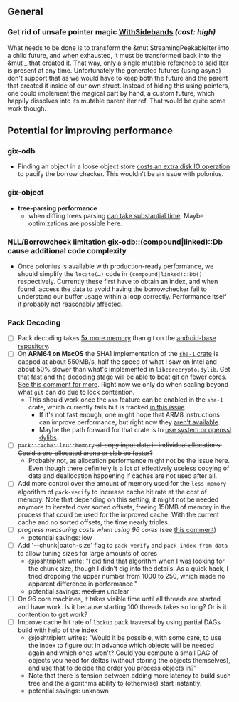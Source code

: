 ## General

### Get rid of unsafe pointer magic [WithSidebands] _(cost: high)_

What needs to be done is to transform the &mut StreamingPeekableIter into a child future, and when exhausted, it must be transformed back
into the &mut _ that created it. That way, only a single mutable reference to said Iter is present at any time. Unfortunately the generated futures (using async)
don't support that as we would have to keep both the future and the parent that created it inside of our own struct. Instead of hiding this using
pointers, one could implement the magical part by hand, a custom future, which happily dissolves into its mutable parent iter ref.
That would be quite some work though.

[WithSidebands]: https://github.com/Byron/gitoxide/blob/fed6c69fd8b2877a66fe9d87916f3d54a3fc342b/gix-packetline/src/read/sidebands/async_io.rs#L197

## Potential for improving performance

### gix-odb

* Finding an object in a loose object store [costs an extra disk IO operation][extra-iop] to pacify the borrow checker. This wouldn't be an issue with polonius.

[extra-iop]: https://github.com/Byron/gitoxide/blob/2958145a0ae1ef582bbf88352f5567d5c2b5eaf0/gix-odb/src/store/linked/find.rs#L33

### gix-object

* **tree-parsing performance**
  * when diffing trees parsing [can take substantial time](https://github.com/Byron/gitoxide/discussions/74#discussioncomment-684927). Maybe optimizations are possible here.

### NLL/Borrowcheck limitation gix-odb::(compound|linked)::Db cause additional code complexity

* Once polonius is available with production-ready performance, we should simplify the `locate(…)` code in `(compound|linked)::Db()` respectively.
  Currently these first have to obtain an index, and when found, access the data to avoid having the borrowchecker fail to understand our buffer
  usage within a loop correctly. Performance itself it probably not reasonably affected.

### Pack Decoding

* [ ] Pack decoding takes [5x more memory][android-base-discussion] than git on the [android-base repository][android-base-repo].
* [ ] On **ARM64 on MacOS** the SHA1 implementation of the [`sha-1` crate](https://github.com/RustCrypto/hashes) is capped at about 550MB/s, half the speed of what I saw on Intel and about 50% slower than what's implemented in `libcorecrypto.dylib`. Get that fast and the decoding stage will be able
      to beat git on fewer cores. [See this comment for more](https://github.com/Byron/gitoxide/discussions/46#discussioncomment-511268). Right now we only do when scaling beyond what `git` can do due to lock contention.
    * This should work once the `asm` feature can be enabled in the `sha-1` crate, which currently fails but is tracked [in this issue](https://github.com/RustCrypto/asm-hashes/issues/28).
        * If it's not fast enough, one might hope that ARM8 instructions can improve performance, but right now they [aren't available](https://github.com/rust-lang/stdarch/issues/1055#issuecomment-803737796).
        * Maybe the path forward for that crate is to [use system or openssl dylibs](https://github.com/RustCrypto/asm-hashes/issues/5).
* [ ] ~~`pack::cache::lru::Memory` all copy input data in individual allocations. Could a pre-allocated arena or slab be faster?~~
  * Probably not, as allocation performance might not be the issue here. Even though there definitely is a lot of effectively useless copying
    of data and deallocation happening if caches are not used after all.
* [ ] Add more control over the amount of memory used for the `less-memory` algorithm of `pack-verify` to increase cache hit rate at the cost of memory.
  Note that depending on this setting, it might not be needed anymore to iterated over sorted offsets, freeing 150MB of memory in the process
  that could be used for the improved cache. With the current cache and no sorted offsets, the time nearly triples.
* [ ] _progress measuring costs when using 96 cores_ (see [this comment][josh-aug-12])
  * potential savings: low
* [ ] Add '--chunk|batch-size' flag to `pack-verify` and `pack-index-from-data` to allow tuning sizes for large amounts of cores
  * @joshtriplett write: "I did find that algorithm when I was looking for the chunk size, though I didn't dig into the details. As a quick hack, I tried dropping the upper number from 1000 to 250, which made no apparent difference in performance."
  * potential savings: ~~medium~~ unclear
* [ ] On 96 core machines, it takes visible time until all threads are started and have work. Is it because starting 100 threads takes so long? Or is it contention to get work?
* [ ] Improve cache hit rate of `lookup` pack traversal by using partial DAGs build with help of the index
  * @joshtriplett writes: "Would it be possible, with some care, to use the index to figure out in advance which objects will be needed again and which ones won't? Could you compute a small DAG of objects you need for deltas (without storing the objects themselves), and use that to decide the order you process objects in?"
  * Note that there is tension between adding more latency to build such tree and the algorithms ability to (otherwise) start instantly.
  * potential savings: unknown

[android-base-discussion]: https://github.com/Byron/gitoxide/pull/81
[android-base-repo]: https://android.googlesource.com/platform/frameworks/base
[josh-aug-12]: https://github.com/Byron/gitoxide/issues/1#issuecomment-672566602
